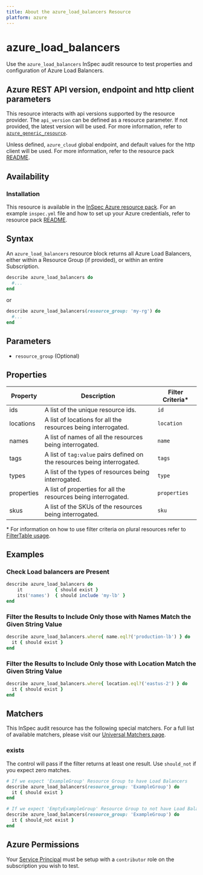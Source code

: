 ```yaml
---
title: About the azure_load_balancers Resource
platform: azure
---
```


# azure_load_balancers

Use the `azure_load_balancers` InSpec audit resource to test properties and configuration of Azure Load Balancers.

## Azure REST API version, endpoint and http client parameters

This resource interacts with api versions supported by the resource provider.
The `api_version` can be defined as a resource parameter.
If not provided, the latest version will be used.
For more information, refer to [`azure_generic_resource`](azure_generic_resource.md).

Unless defined, `azure_cloud` global endpoint, and default values for the http client will be used.
For more information, refer to the resource pack [README](../../README.md). 

## Availability

### Installation

This resource is available in the [InSpec Azure resource pack](https://github.com/inspec/inspec-azure). 
For an example `inspec.yml` file and how to set up your Azure credentials, refer to resource pack [README](../../README.md#Service-Principal).

## Syntax

An `azure_load_balancers` resource block returns all Azure Load Balancers, either within a Resource Group (if provided), or within an entire Subscription.
```ruby
describe azure_load_balancers do
  #...
end
```
or
```ruby
describe azure_load_balancers(resource_group: 'my-rg') do
  #...
end
```
## Parameters

- `resource_group` (Optional)

## Properties

|Property       | Description                                                                          | Filter Criteria<superscript>*</superscript> |
|---------------|--------------------------------------------------------------------------------------|-----------------|
| ids           | A list of the unique resource ids.                                                   | `id`            |
| locations     | A list of locations for all the resources being interrogated.                        | `location`      |
| names         | A list of names of all the resources being interrogated.                             | `name`          |
| tags          | A list of `tag:value` pairs defined on the resources being interrogated.             | `tags`          |
| types         | A list of the types of resources being interrogated.                                 | `type`          |
| properties    | A list of properties for all the resources being interrogated.                       | `properties`    |
| skus          | A list of the SKUs of the resources being interrogated.                              | `sku`           |

<superscript>*</superscript> For information on how to use filter criteria on plural resources refer to [FilterTable usage](https://github.com/inspec/inspec/blob/master/dev-docs/filtertable-usage.md).

## Examples

### Check Load balancers are Present
````ruby
describe azure_load_balancers do
    it            { should exist }
    its('names')  { should include 'my-lb' }
end
````
### Filter the Results to Include Only those with Names Match the Given String Value
```ruby
describe azure_load_balancers.where{ name.eql?('production-lb') } do
  it { should exist }
end
```
### Filter the Results to Include Only those with Location Match the Given String Value
```ruby
describe azure_load_balancers.where{ location.eql?('eastus-2') } do
  it { should exist }
end
```
## Matchers

This InSpec audit resource has the following special matchers. For a full list of available matchers, please visit our [Universal Matchers page](https://www.inspec.io/docs/reference/matchers/).

### exists

The control will pass if the filter returns at least one result. Use `should_not` if you expect zero matches.
```ruby
# If we expect 'ExampleGroup' Resource Group to have Load Balancers
describe azure_load_balancers(resource_group: 'ExampleGroup') do
  it { should exist }
end

# If we expect 'EmptyExampleGroup' Resource Group to not have Load Balancers
describe azure_load_balancers(resource_group: 'ExampleGroup') do
  it { should_not exist }
end
```
## Azure Permissions

Your [Service Principal](https://docs.microsoft.com/en-us/azure/azure-resource-manager/resource-group-create-service-principal-portal) must be setup with a `contributor` role on the subscription you wish to test.
